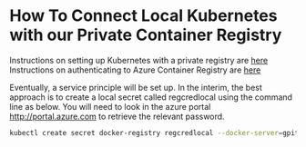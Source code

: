 # How To Connect Local Kubernetes with our Private Container Registry

Instructions on setting up Kubernetes with a private registry are [here](https://kubernetes.io/docs/tasks/configure-pod-container/pull-image-private-registry/)
Instructions on authenticating to Azure Container Registry are [here](https://docs.microsoft.com/en-us/azure/container-registry/container-registry-authentication) 

Eventually, a service principle will be set up. In the interim, the best approach is to create a local secret called regcredlocal using the command line as below.
You will need to look in the azure portal http://portal.azure.com to retrieve the relevant password.

```bash
kubectl create secret docker-registry regcredlocal --docker-server=gpitfuturesdevacr.azurecr.io --docker-username=gpitfuturesdevacr --docker-password=<pword> --docker-email=<your-email> --namespace buyingcatalogue
```
